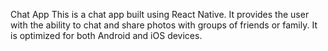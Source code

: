 Chat App
This is a chat app built using React Native.  It provides the user with the ability to chat and share photos with groups of friends or family.
It is optimized for both Android and iOS devices.
